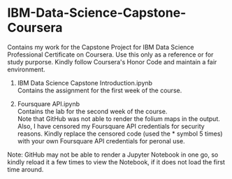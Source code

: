 # IBM-Data-Science-Capstone-Coursera
Contains my work for the Capstone Project for IBM Data Science Professional Certificate on Coursera. Use this only as a reference or for study purporse. Kindly follow Coursera's Honor Code and maintain a fair environment. 

1. IBM Data Science Capstone Introduction.ipynb 
<br>Contains the assignment for the first week of the course.

2. Foursquare API.ipynb
<br>Contains the lab for the second week of the course.
<br>Note that GitHub was not able to render the folium maps in the output. Also, I have censored my Foursquare API credentials for security reasons. Kindly replace the censored code (used the * symbol 5 times) with your own Foursquare API credentials for peronal use.    

Note: GitHub may not be able to render a Jupyter Notebook in one go, so kindly reload it a few times to view the Notebook, if it does not load the first time around.
